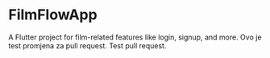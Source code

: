 # FilmFlowApp

A Flutter project for film-related features like login, signup, and more.
Ovo je test promjena za pull request.
Test pull request.
